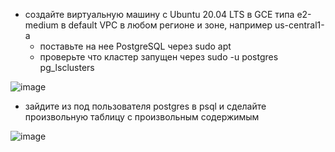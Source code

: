 
* создайте виртуальную машину c Ubuntu 20.04 LTS в GCE типа e2-medium в default VPC в любом регионе и
зоне, например us-central1-a
  * поставьте на нее PostgreSQL через sudo apt
  * проверьте что кластер запущен через sudo -u postgres pg_lsclusters

![image](https://user-images.githubusercontent.com/40095258/233594466-6b4ac00c-e5a9-48b4-bdb7-fa7dfa925779.png)

* зайдите из под пользователя postgres в psql и сделайте произвольную таблицу с произвольным
содержимым

![image](https://user-images.githubusercontent.com/40095258/233596464-6de1c6e8-6020-4079-8f0e-e999061ad919.png)

